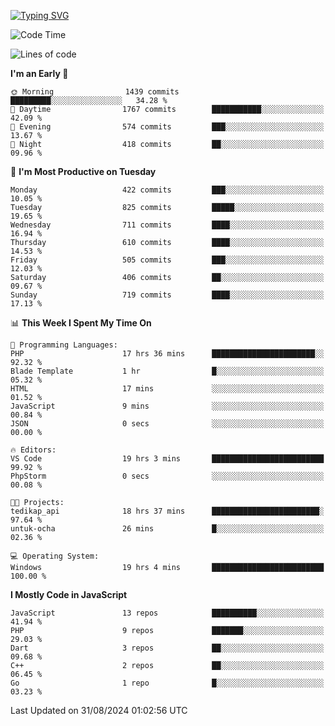 [![Typing SVG](https://readme-typing-svg.demolab.com?font=Fira+Code&pause=1000&color=F7F7F7&random=false&width=435&lines=Hi+%F0%9F%91%8B%2C+I'm+Rafiu+Sidqi;Junior+Backend+Developer)](https://git.io/typing-svg)
<!--START_SECTION:waka-->
![Code Time](http://img.shields.io/badge/Code%20Time-375%20hrs%2028%20mins-blue)

![Lines of code](https://img.shields.io/badge/From%20Hello%20World%20I%27ve%20Written-1.6%20million%20lines%20of%20code-blue)

**I'm an Early 🐤** 

```text
🌞 Morning                1439 commits        █████████░░░░░░░░░░░░░░░░   34.28 % 
🌆 Daytime                1767 commits        ███████████░░░░░░░░░░░░░░   42.09 % 
🌃 Evening                574 commits         ███░░░░░░░░░░░░░░░░░░░░░░   13.67 % 
🌙 Night                  418 commits         ██░░░░░░░░░░░░░░░░░░░░░░░   09.96 % 
```
📅 **I'm Most Productive on Tuesday** 

```text
Monday                   422 commits         ███░░░░░░░░░░░░░░░░░░░░░░   10.05 % 
Tuesday                  825 commits         █████░░░░░░░░░░░░░░░░░░░░   19.65 % 
Wednesday                711 commits         ████░░░░░░░░░░░░░░░░░░░░░   16.94 % 
Thursday                 610 commits         ████░░░░░░░░░░░░░░░░░░░░░   14.53 % 
Friday                   505 commits         ███░░░░░░░░░░░░░░░░░░░░░░   12.03 % 
Saturday                 406 commits         ██░░░░░░░░░░░░░░░░░░░░░░░   09.67 % 
Sunday                   719 commits         ████░░░░░░░░░░░░░░░░░░░░░   17.13 % 
```


📊 **This Week I Spent My Time On** 

```text
💬 Programming Languages: 
PHP                      17 hrs 36 mins      ███████████████████████░░   92.32 % 
Blade Template           1 hr                █░░░░░░░░░░░░░░░░░░░░░░░░   05.32 % 
HTML                     17 mins             ░░░░░░░░░░░░░░░░░░░░░░░░░   01.52 % 
JavaScript               9 mins              ░░░░░░░░░░░░░░░░░░░░░░░░░   00.84 % 
JSON                     0 secs              ░░░░░░░░░░░░░░░░░░░░░░░░░   00.00 % 

🔥 Editors: 
VS Code                  19 hrs 3 mins       █████████████████████████   99.92 % 
PhpStorm                 0 secs              ░░░░░░░░░░░░░░░░░░░░░░░░░   00.08 % 

🐱‍💻 Projects: 
tedikap_api              18 hrs 37 mins      ████████████████████████░   97.64 % 
untuk-ocha               26 mins             █░░░░░░░░░░░░░░░░░░░░░░░░   02.36 % 

💻 Operating System: 
Windows                  19 hrs 4 mins       █████████████████████████   100.00 % 
```

**I Mostly Code in JavaScript** 

```text
JavaScript               13 repos            ██████████░░░░░░░░░░░░░░░   41.94 % 
PHP                      9 repos             ███████░░░░░░░░░░░░░░░░░░   29.03 % 
Dart                     3 repos             ██░░░░░░░░░░░░░░░░░░░░░░░   09.68 % 
C++                      2 repos             ██░░░░░░░░░░░░░░░░░░░░░░░   06.45 % 
Go                       1 repo              █░░░░░░░░░░░░░░░░░░░░░░░░   03.23 % 
```




 Last Updated on 31/08/2024 01:02:56 UTC
<!--END_SECTION:waka-->
